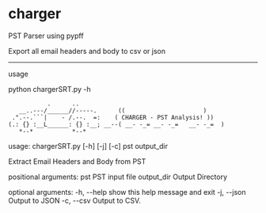 # charger
PST Parser using pypff


Export all email headers and body to csv or json

----------------

usage

python chargerSRT.py -h

               .      ..
       __..---/______//-----.      ((                      )
     .".--.```|    - /.--.  =:    ( CHARGER - PST Analysis! ))  
    (.: {} :__L______: {} :__; __--( __- -_= __- -_=   __- -_=  ) 
       *--*           *--*                     
    
usage: chargerSRT.py [-h] [-j] [-c] pst output_dir

Extract Email Headers and Body from PST

positional arguments:
  pst         PST input file
  output_dir  Output Directory

optional arguments:
  -h, --help  show this help message and exit
  -j, --json  Output to JSON
  -c, --csv   Output to CSV.
